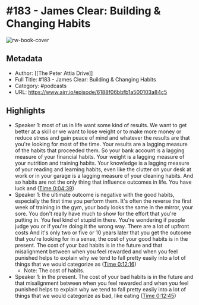 # #183 - James Clear: Building & Changing Habits

![rw-book-cover](https://readwise-assets.s3.amazonaws.com/static/images/article1.be68295a7e40.png)

## Metadata
- Author: [[The Peter Attia Drive]]
- Full Title: #183 - James Clear: Building & Changing Habits
- Category: #podcasts
- URL: https://www.airr.io/episode/6188f06bbfb1a500103a84c5

## Highlights
- Speaker 1: most of us in life want some kind of results. We want to get better at a skill or we want to lose weight or to make more money or reduce stress and gain peace of mind and whatever the results are that you're looking for most of the time. Your results are a lagging measure of the habits that proceeded them. So your bank account is a lagging measure of your financial habits. Your weight is a lagging measure of your nutrition and training habits. Your knowledge is a lagging measure of your reading and learning habits, even like the clutter on your desk at work or in your garage is a lagging measure of your cleaning habits. And so habits are not the only thing that influence outcomes in life. You have luck and ([Time 0:04:39](https://www.airr.io/quote/61b460a43aae6012c80b4223))
- Speaker 1: the ultimate outcome is negative with the good habits, especially the first time you perform them. It's often the reverse the first week of training in the gym, your body looks the same in the mirror, your sore. You don't really have much to show for the effort that you're putting in. You feel kind of stupid in there. You're wondering if people judge you or if you're doing it the wrong way. There are a lot of upfront costs And it's only two or five or 10 years later that you get the outcome that you're looking for in a sense, the cost of your good habits is in the present. The cost of your bad habits is in the future and that misalignment between when you feel rewarded and when you feel punished helps to explain why we tend to fall pretty easily into a lot of things that we would categorize as ([Time 0:12:16](https://www.airr.io/quote/61b464153aae6012c80d9647))
    - Note: The cost of habits.
- Speaker 1: in the present. The cost of your bad habits is in the future and that misalignment between when you feel rewarded and when you feel punished helps to explain why we tend to fall pretty easily into a lot of things that we would categorize as bad, like eating ([Time 0:12:45](https://www.airr.io/quote/61b465403aae6012c80ebdc8))
